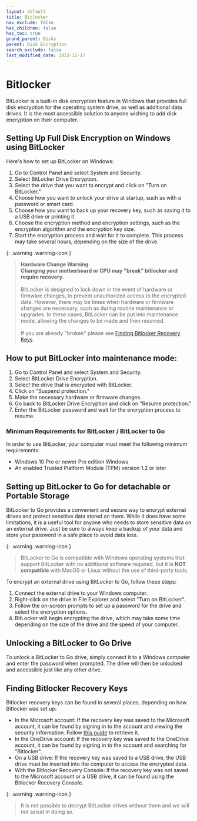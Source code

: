 ```yaml
---
layout: default
title: Bitlocker
nav_exclude: false
has_children: false
has_toc: true
grand_parent: Disks
parent: Disk Encryption
search_exclude: false
last_modified_date: 2023-12-17
---
```


# Bitlocker
BitLocker is a built-in disk encryption feature in Windows that provides full disk encryption for the operating system drive, as well as additional data drives. It is the most accessible solution to anyone wishing to add disk encryption on their computer.

## Setting Up Full Disk Encryption on Windows using BitLocker
Here's how to set up BitLocker on Windows:

1. Go to Control Panel and select System and Security.
2. Select BitLocker Drive Encryption.
3. Select the drive that you want to encrypt and click on "Turn on BitLocker."
4. Choose how you want to unlock your drive at startup, such as with a password or smart card.
5. Choose how you want to back up your recovery key, such as saving it to a USB drive or printing it.
6. Choose the encryption method and encryption settings, such as the encryption algorithm and the encryption key size.
7. Start the encryption process and wait for it to complete. This process may take several hours, depending on the size of the drive.

{: .warning .warning-icon }
> **Hardware Change Warning**<br>
> **Changing your motherboard or CPU may "break" bitlocker and require recovery.**<br>
> <br>
> BitLocker is designed to lock down in the event of hardware or firmware changes, to prevent unauthorized access to the encrypted data. However, there may be times when hardware or firmware changes are necessary, such as during routine maintenance or upgrades. In these cases, BitLocker can be put into maintenance mode, allowing the changes to be made and then resumed.<br>
> <br>
> If you are already "broken" please see [Finding Bitlocker Recovery Keys](#finding-bitlocker-recovery-keys)

## How to put BitLocker into maintenance mode:

1. Go to Control Panel and select System and Security.
2. Select BitLocker Drive Encryption.
3. Select the drive that is encrypted with BitLocker.
4. Click on "Suspend protection."
5. Make the necessary hardware or firmware changes.
6. Go back to BitLocker Drive Encryption and click on "Resume protection."
7. Enter the BitLocker password and wait for the encryption process to resume.

### Minimum Requirements for BitLocker / BitLocker to Go

In order to use BitLocker, your computer must meet the following minimum requirements:

* Windows 10 Pro or newer Pro edition Windows
* An enabled Trusted Platform Module (TPM) version 1.2 or later

## Setting up BitLocker to Go for detachable or Portable Storage

BitLocker to Go provides a convenient and secure way to encrypt external drives and protect sensitive data stored on them. While it does have some limitations, it is a useful tool for anyone who needs to store sensitive data on an external drive. Just be sure to always keep a backup of your data and store your password in a safe place to avoid data loss.

{: .warning .warning-icon }
> BitLocker to Go is compatible with Windows operating systems that support BitLocker with no additional software required, but it is **NOT compatible** with MacOS or Linux without the use of third-party tools.

To encrypt an external drive using BitLocker to Go, follow these steps:

1. Connect the external drive to your Windows computer.
2. Right-click on the drive in File Explorer and select "Turn on BitLocker".
3. Follow the on-screen prompts to set up a password for the drive and select the encryption options.
4. BitLocker will begin encrypting the drive, which may take some time depending on the size of the drive and the speed of your computer.

## Unlocking a BitLocker to Go Drive

To unlock a BitLocker to Go drive, simply connect it to a Windows computer and enter the password when prompted. The drive will then be unlocked and accessible just like any other drive.

## Finding Bitlocker Recovery Keys 

Bitlocker recovery keys can be found in several places, depending on how Bitlocker was set up:

- In the Microsoft account: If the recovery key was saved to the Microsoft account, it can be found by signing in to the account and viewing the security information. Follow [this guide](https://support.microsoft.com/en-us/windows/finding-your-bitlocker-recovery-key-in-windows-6b71ad27-0b89-ea08-f143-056f5ab347d6) to retrieve it.
- In the OneDrive account: If the recovery key was saved to the OneDrive account, it can be found by signing in to the account and searching for "Bitlocker".
- On a USB drive: If the recovery key was saved to a USB drive, the USB drive must be inserted into the computer to access the encrypted data.
- With the Bitlocker Recovery Console: If the recovery key was not saved to the Microsoft account or a USB drive, it can be found using the Bitlocker Recovery Console.

{: .warning .warning-icon }
> It is not possible to decrypt BitLocker drives without them and we will not asisst in doing so.
